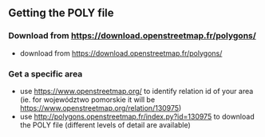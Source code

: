 ## Getting the POLY file
### Download from https://download.openstreetmap.fr/polygons/
- download from https://download.openstreetmap.fr/polygons/
### Get a specific area
- use https://www.openstreetmap.org/ to identify relation id of your area (ie. for województwo pomorskie it will be https://www.openstreetmap.org/relation/130975)
- use http://polygons.openstreetmap.fr/index.py?id=130975 to download the POLY file (different levels of detail are available)